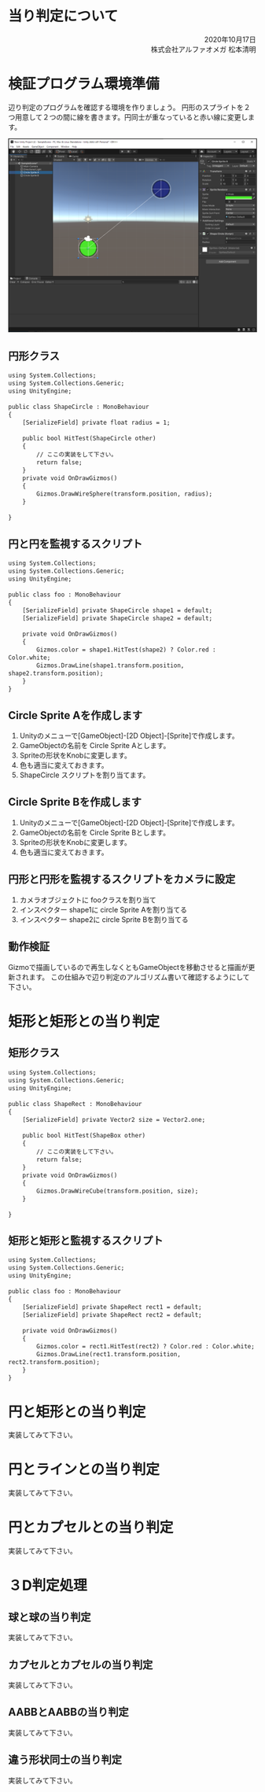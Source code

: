 # 当り判定について
<div style="text-align: right;">
2020年10月17日<br>
株式会社アルファオメガ  松本清明
</div>


# 検証プログラム環境準備
辺り判定のプログラムを確認する環境を作りましょう。
円形のスプライトを２つ用意して２つの間に線を書きます。円同士が重なっていると赤い線に変更します。

<img src="./img/スクリーンショット 2020-10-17 110402.png" style="border:1px solid;">

## 円形クラス
```CSharp
using System.Collections;
using System.Collections.Generic;
using UnityEngine;

public class ShapeCircle : MonoBehaviour
{
    [SerializeField] private float radius = 1;

    public bool HitTest(ShapeCircle other)
    {
        // ここの実装をして下さい。
        return false;
    }
    private void OnDrawGizmos()
    {
        Gizmos.DrawWireSphere(transform.position, radius);
    }

}
```

## 円と円を監視するスクリプト
```CSharp
using System.Collections;
using System.Collections.Generic;
using UnityEngine;

public class foo : MonoBehaviour
{
    [SerializeField] private ShapeCircle shape1 = default;
    [SerializeField] private ShapeCircle shape2 = default;

    private void OnDrawGizmos()
    {
        Gizmos.color = shape1.HitTest(shape2) ? Color.red : Color.white;
        Gizmos.DrawLine(shape1.transform.position, shape2.transform.position);
    }
}
```

## Circle Sprite Aを作成します
1. Unityのメニューで[GameObject]-[2D Object]-[Sprite]で作成します。
1. GameObjectの名前を Circle Sprite Aとします。
1. Spriteの形状をKnobに変更します。
1. 色も適当に変えておきます。
1. ShapeCircle スクリプトを割り当てます。

## Circle Sprite Bを作成します
1. Unityのメニューで[GameObject]-[2D Object]-[Sprite]で作成します。
1. GameObjectの名前を Circle Sprite Bとします。
1. Spriteの形状をKnobに変更します。
1. 色も適当に変えておきます。

## 円形と円形を監視するスクリプトをカメラに設定
1. カメラオブジェクトに fooクラスを割り当て
1. インスペクター shape1に circle Sprite Aを割り当てる
1. インスペクター shape2に circle Sprite Bを割り当てる

## 動作検証
Gizmoで描画しているので再生しなくともGameObjectを移動させると描画が更新されます。
この仕組みで辺り判定のアルゴリズム書いて確認するようにして下さい。

# 矩形と矩形との当り判定

## 矩形クラス
```CSharp
using System.Collections;
using System.Collections.Generic;
using UnityEngine;

public class ShapeRect : MonoBehaviour
{
    [SerializeField] private Vector2 size = Vector2.one;

    public bool HitTest(ShapeBox other)
    {
        // ここの実装をして下さい。
        return false;
    }
    private void OnDrawGizmos()
    {
        Gizmos.DrawWireCube(transform.position, size);
    }

}
```

## 矩形と矩形と監視するスクリプト
```CSharp
using System.Collections;
using System.Collections.Generic;
using UnityEngine;

public class foo : MonoBehaviour
{
    [SerializeField] private ShapeRect rect1 = default;
    [SerializeField] private ShapeRect rect2 = default;

    private void OnDrawGizmos()
    {
        Gizmos.color = rect1.HitTest(rect2) ? Color.red : Color.white;
        Gizmos.DrawLine(rect1.transform.position, rect2.transform.position);
    }
}
```
# 円と矩形との当り判定
実装してみて下さい。

# 円とラインとの当り判定
実装してみて下さい。

# 円とカプセルとの当り判定
実装してみて下さい。

# ３D判定処理

## 球と球の当り判定
実装してみて下さい。

## カプセルとカプセルの当り判定
実装してみて下さい。

## AABBとAABBの当り判定
実装してみて下さい。

## 違う形状同士の当り判定
実装してみて下さい。
